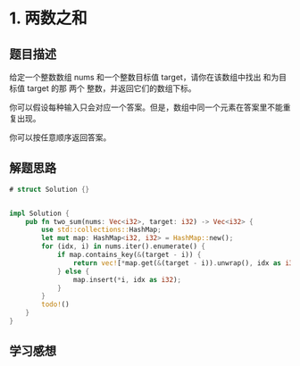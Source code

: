 # 1. 两数之和

## 题目描述

给定一个整数数组 nums 和一个整数目标值 target，请你在该数组中找出 和为目标值 target  的那 两个 整数，并返回它们的数组下标。

你可以假设每种输入只会对应一个答案。但是，数组中同一个元素在答案里不能重复出现。

你可以按任意顺序返回答案。

 

## 解题思路

```rust
# struct Solution {}


impl Solution {
    pub fn two_sum(nums: Vec<i32>, target: i32) -> Vec<i32> {
        use std::collections::HashMap;
        let mut map: HashMap<i32, i32> = HashMap::new();
        for (idx, i) in nums.iter().enumerate() {
            if map.contains_key(&(target - i)) {
                return vec![*map.get(&(target - i)).unwrap(), idx as i32]
            } else {
                map.insert(*i, idx as i32);
            }
        }
        todo!()
    }
}
```


## 学习感想